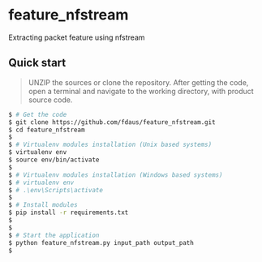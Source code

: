 # feature_nfstream
Extracting packet feature using nfstream
## Quick start

> UNZIP the sources or clone the repository. After getting the code, open a terminal and navigate to the working directory, with product source code.

```bash
$ # Get the code
$ git clone https://github.com/fdaus/feature_nfstream.git
$ cd feature_nfstream
$
$ # Virtualenv modules installation (Unix based systems)
$ virtualenv env
$ source env/bin/activate
$
$ # Virtualenv modules installation (Windows based systems)
$ # virtualenv env
$ # .\env\Scripts\activate
$
$ # Install modules
$ pip install -r requirements.txt
$
$
$ # Start the application 
$ python feature_nfstream.py input_path output_path
$
```
